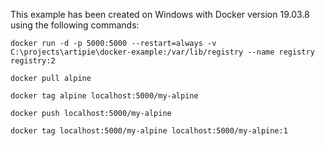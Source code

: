 This example has been created on Windows with Docker version 19.03.8 using the following commands:
```
docker run -d -p 5000:5000 --restart=always -v C:\projects\artipie\docker-example:/var/lib/registry --name registry registry:2

docker pull alpine

docker tag alpine localhost:5000/my-alpine

docker push localhost:5000/my-alpine

docker tag localhost:5000/my-alpine localhost:5000/my-alpine:1
```